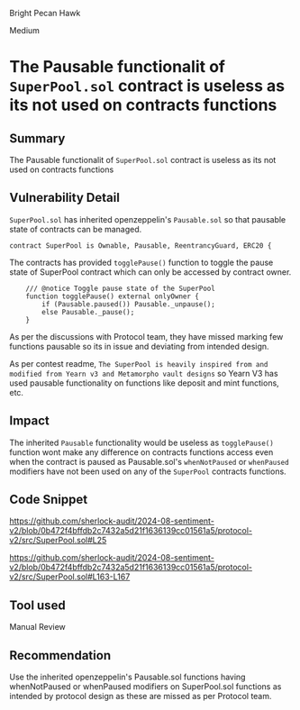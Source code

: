 Bright Pecan Hawk

Medium

# The Pausable functionalit of `SuperPool.sol` contract is useless as its not used on contracts functions

## Summary
The Pausable functionalit of `SuperPool.sol` contract is useless as its not used on contracts functions

## Vulnerability Detail
`SuperPool.sol` has inherited openzeppelin's `Pausable.sol` so that pausable state of contracts can be managed. 

```solidity
contract SuperPool is Ownable, Pausable, ReentrancyGuard, ERC20 {
```

The contracts has provided `togglePause()` function to toggle the pause state of SuperPool contract which can only be accessed by contract owner.

```solidity
    /// @notice Toggle pause state of the SuperPool
    function togglePause() external onlyOwner {
        if (Pausable.paused()) Pausable._unpause();
        else Pausable._pause();
    }
```

As per the discussions with Protocol team, they have missed marking few functions pausable so its in issue and deviating from intended design.

As per contest readme, `The SuperPool is heavily inspired from and modified from Yearn v3 and Metamorpho vault designs` so Yearn V3 has used pausable functionality on functions like deposit and mint functions, etc.

## Impact
The inherited `Pausable` functionality would be useless as `togglePause()` function wont make any difference on contracts functions access even when the contract is paused as Pausable.sol's `whenNotPaused` or `whenPaused` modifiers have not been used on any of the `SuperPool` contracts functions.

## Code Snippet
https://github.com/sherlock-audit/2024-08-sentiment-v2/blob/0b472f4bffdb2c7432a5d21f1636139cc01561a5/protocol-v2/src/SuperPool.sol#L25

https://github.com/sherlock-audit/2024-08-sentiment-v2/blob/0b472f4bffdb2c7432a5d21f1636139cc01561a5/protocol-v2/src/SuperPool.sol#L163-L167

## Tool used
Manual Review

## Recommendation
Use the inherited openzeppelin's Pausable.sol functions having whenNotPaused or whenPaused modifiers on SuperPool.sol functions as intended by protocol design as these are missed as per Protocol team.
